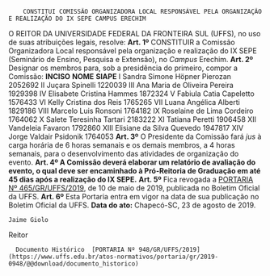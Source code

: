         CONSTITUI COMISSÃO ORGANIZADORA LOCAL RESPONSÁVEL PELA ORGANIZAÇÃO E REALIZAÇÃO DO IX SEPE CAMPUS ERECHIM  

 O REITOR DA UNIVERSIDADE FEDERAL DA FRONTEIRA SUL (UFFS), no uso de suas atribuições legais, resolve:   **Art. 1º**  CONSTITUIR a Comissão Organizadora Local responsável pela organização e realização do IX SEPE (Seminário de Ensino, Pesquisa e Extensão), no *Campus*  Erechim.   **Art. 2º**  Designar os membros para, sob a presidência do primeiro, compor a Comissão:     **INCISO**   **NOME**    **SIAPE**     I   Sandra Simone Höpner Pierozan   2052692     II   Juçara Spinelli   1220039     III   Ana Maria de Oliveira Pereira   1929398     IV   Elisabete Cristina Hammes   1872324     V   Fabiula Catia Capeletto   1576433     VI   Kelly Cristina dos Reis   1765265     VII   Luana Angélica Alberti   1829186     VIII   Marcelo Luis Ronsoni   1764182     IX   Roselaine de Lima Cordeiro   1764062     X   Salete Teresinha Tartari   2183222     XI   Tatiana Peretti   1906458     XII   Vandeleia Favaron   1792860     XIII   Elisiane da Silva Quevedo   1947817     XIV   Jorge Valdair Psidonik   1764053       **Art. 3º**  O Presidente da Comissão fará *jus*  à carga horária de 6 horas semanais e os demais membros, a 4 horas semanais, para o desenvolvimento das atividades de organização do evento.  **Art. 4º A Comissão deverá elaborar um relatório de avaliação do evento, o qual deve ser encaminhado à Pró-Reitoria de Graduação em até 45 dias após a realização do IX SEPE.**   **Art. 5º**  Fica revogada a [PORTARIA Nº 465/GR/UFFS/2019](https://www.uffs.edu.br/atos-normativos/portaria/gr/2019-0465), de 10 de maio de 2019, publicada no Boletim Oficial da UFFS.   **Art. 6º**  Esta Portaria entra em vigor na data de sua publicação no Boletim Oficial da UFFS.        **Data do ato:** Chapecó-SC, 23 de agosto de 2019.   
 

    Jaime Giolo   
 Reitor 

      Documento Histórico  [PORTARIA Nº 948/GR/UFFS/2019](https://www.uffs.edu.br/atos-normativos/portaria/gr/2019-0948/@@download/documento_historico)     
      